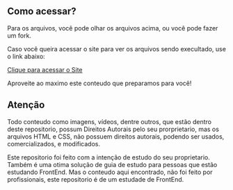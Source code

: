 ## Como acessar?
 Para os arquivos, você pode olhar os arquivos acima, ou você pode fazer um fork.

 Caso você queira acessar o site para ver os arquivos sendo execultado, use o link abaixo:
 
 [Clique para acessar o Site](https://guilhermeoliveiralopes.github.io/cursefrontend)

 Aproveite ao maximo este conteudo que preparamos para você!

## Atenção

 Todo conteudo como imagens, vídeos, dentre outros, que estão dentro deste repositorio, possum Direitos Autorais pelo seu prorprietario, mas os arquivos HTML e CSS, não possuem direitos autorais, podendo ser usados, comercializados, e modificados.

 Este repositorio foi feito com a intenção de estudo do seu proprietario. Também é uma otima solução de guia de estudo para pessoas que estão estudando FrontEnd. Mas o conteudo aqui encontrado, não foi feito por profissionais, este repositorio é de um estudade de FrontEnd.

